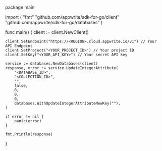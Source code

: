 package main

import (
    "fmt"
    "github.com/appwrite/sdk-for-go/client"
    "github.com/appwrite/sdk-for-go/databases"
)

func main() {
    client := client.NewClient()

    client.SetEndpoint("https://<REGION>.cloud.appwrite.io/v1") // Your API Endpoint
    client.SetProject("<YOUR_PROJECT_ID>") // Your project ID
    client.SetKey("<YOUR_API_KEY>") // Your secret API key

    service := databases.NewDatabases(client)
    response, error := service.UpdateIntegerAttribute(
        "<DATABASE_ID>",
        "<COLLECTION_ID>",
        "",
        false,
        0,
        0,
        0,
        databases.WithUpdateIntegerAttributeNewKey(""),
    )

    if error != nil {
        panic(error)
    }

    fmt.Println(response)
}
